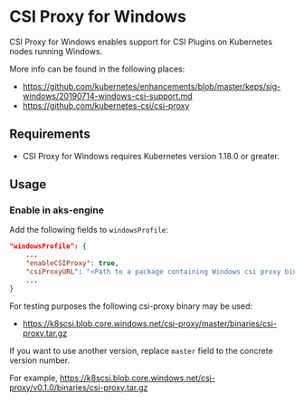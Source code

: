 # CSI Proxy for Windows

CSI Proxy for Windows enables support for CSI Plugins on Kubernetes nodes running Windows.

More info can be found in the following places:

- <https://github.com/kubernetes/enhancements/blob/master/keps/sig-windows/20190714-windows-csi-support.md>
- <https://github.com/kubernetes-csi/csi-proxy>

## Requirements

- CSI Proxy for Windows requires Kubernetes version 1.18.0 or greater.

## Usage

### Enable in aks-engine

Add the following fields to `windowsProfile`:

```json
"windowsProfile": {
    ...
    "enableCSIProxy": true,
    "csiProxyURL": "<Path to a package containing Windows csi proxy binaries>"
    ...
}
```

For testing purposes the following csi-proxy binary may be used:

- https://k8scsi.blob.core.windows.net/csi-proxy/master/binaries/csi-proxy.tar.gz

If you want to use another version, replace `master` field to the concrete version number. 

For example, https://k8scsi.blob.core.windows.net/csi-proxy/v0.1.0/binaries/csi-proxy.tar.gz
